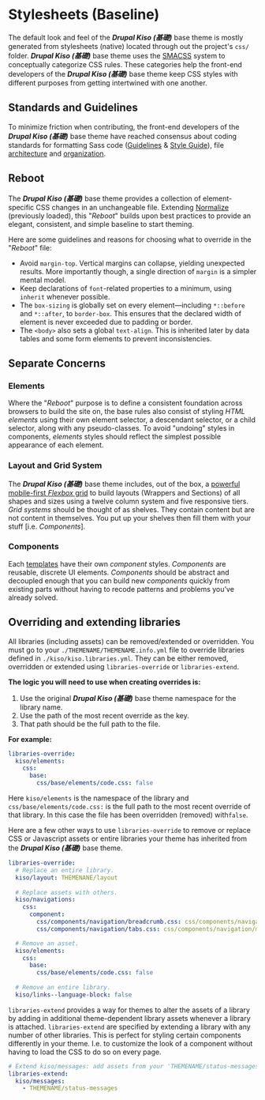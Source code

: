 
Stylesheets (Baseline)
==========

The default look and feel of the ***Drupal Kiso (基礎)*** base theme is mostly generated from stylesheets (native) located through out the project's `css/` folder. ***Drupal Kiso (基礎)*** base theme uses the [SMACSS](http://smacss.com/book/) system to conceptually categorize CSS rules. These categories help the front-end developers of the ***Drupal Kiso (基礎)*** base theme keep CSS styles with different purposes from getting intertwined with one another.

## Standards and Guidelines

To minimize friction when contributing, the front-end developers of the ***Drupal Kiso (基礎)*** base theme have reached consensus about coding standards for formatting Sass code ([Guidelines](https://sass-guidelin.es) & [Style Guide](https://css-tricks.com/sass-style-guide/)), file [architecture](https://www.drupal.org/docs/develop/standards/css/css-architecture-for-drupal-8) and  [organization](https://www.drupal.org/docs/develop/standards/css/css-file-organization-for-drupal-8).

## Reboot

The ***Drupal Kiso (基礎)*** base theme provides a collection of element-specific CSS changes in an unchangeable file. Extending [Normalize](https://necolas.github.io/normalize.css/) (previously loaded), this "*Reboot*" builds upon best practices to provide an elegant, consistent, and simple baseline to start theming.

Here are some guidelines and reasons for choosing what to override in the "*Reboot*" file:

 - Avoid `margin-top`. Vertical margins can collapse, yielding unexpected results. More importantly though, a single direction of `margin` is a simpler mental model.
 - Keep declarations of `font`-related properties to a minimum, using `inherit` whenever possible.
 - The `box-sizing` is globally set on every element—including `*::before` and `*::after`, to `border-box`. This ensures that the declared width of element is never exceeded due to padding or border.
 - The `<body>` also sets a global `text-align`. This is inherited later by data tables and some form elements to prevent inconsistencies. 

## Separate Concerns

### Elements

Where the "*Reboot*" purpose is to define a consistent foundation across browsers to build the site on, the base rules also consist of styling *HTML elements* using their own element selector, a descendant selector, or a child selector, along with any pseudo-classes. To avoid "undoing" styles in components, *elements* styles should reflect the simplest possible appearance of each element.

### Layout and Grid System

The ***Drupal Kiso (基礎)*** base theme includes, out of the box, a [powerful mobile-first *Flexbox* grid](layout/README.md) to build layouts (Wrappers and Sections) of all shapes and sizes using a twelve column system and five responsive tiers. *Grid systems* should be thought of as shelves. They contain content but are not content in themselves. You put up your shelves then fill them with your stuff [i.e. *Components*].

### Components

Each [templates](../templates/) have their own *component* styles. *Components* are reusable, discrete UI elements. *Components* should be abstract and decoupled enough that you can build new *components* quickly from existing parts without having to recode patterns and problems you’ve already solved.

## Overriding and extending libraries

All libraries (including assets) can be removed/extended or overridden. You must go to your `./THEMENAME/THEMENAME.info.yml` file to override libraries defined in `./kiso/kiso.libraries.yml`. They can be either removed, overridden or extended using `libraries-override` or `libraries-extend`.

**The logic you will need to use when creating overrides is:**

1.  Use the original ***Drupal Kiso (基礎)*** base theme namespace for the library name.
2.  Use the path of the most recent override as the key.
3.  That path should be the full path to the file.

**For example:**

```yml
libraries-override:
  kiso/elements:
    css:
      base:
        css/base/elements/code.css: false
```

Here `kiso/elements` is the namespace of the library and `css/base/elements/code.css:` is the full path to the most recent override of that library. In this case the file has been overridden (removed) with`false`.

Here are a few other ways to use `libraries-override` to remove or replace CSS or Javascript assets or entire libraries your theme has inherited from the ***Drupal Kiso (基礎)*** base theme.

```yml
libraries-override:
  # Replace an entire library.
  kiso/layout: THEMENANE/layout
  
  # Replace assets with others.
  kiso/navigations:
    css:
      component:
        css/components/navigation/breadcrumb.css: css/components/navigation/my-breadcrumb.css
        css/components/navigation/tabs.css: css/components/navigation/my-tabs.css

  # Remove an asset.
  kiso/elements:
    css:
      base:
        css/base/elements/code.css: false
  
  # Remove an entire library.
  kiso/links--language-block: false
```

`libraries-extend` provides a way for themes to alter the assets of a library by adding in additional theme-dependent library assets whenever a library is attached.  `libraries-extend` are specified by extending a library with any number of other libraries. This is perfect for styling certain components differently in your theme. I.e. to customize the look of a component without having to load the CSS to do so on every page.

```yml
# Extend kiso/messages: add assets from your 'THEMENAME/status-messages' library.
libraries-extend:
  kiso/messages: 
    - THEMENAME/status-messages
```